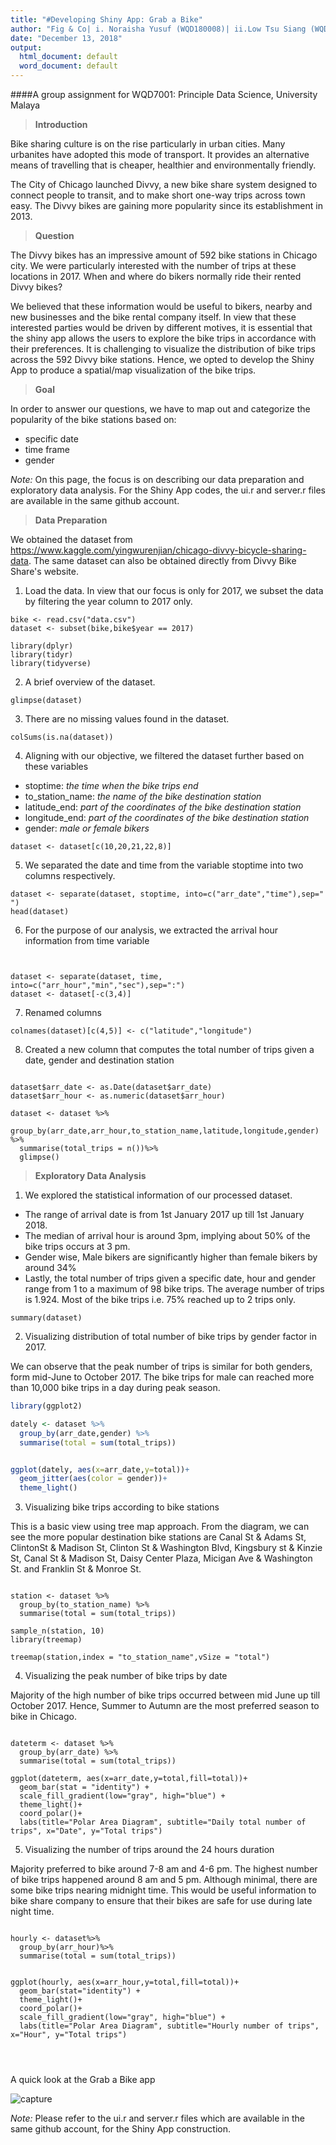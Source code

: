 ```yaml
---
title: "#Developing Shiny App: Grab a Bike"
author: "Fig & Co| i. Noraisha Yusuf (WQD180008)| ii.Low Tsu Siang (WQD180072)| iii.Kaveenaasvini (WQD180017)| Iv. Prabavathi (WQD180030)"
date: "December 13, 2018"
output:
  html_document: default
  word_document: default
---
```


####A group assignment for WQD7001: Principle Data Science, University Malaya


> **Introduction**

Bike sharing culture is on the rise particularly in urban cities. Many urbanites have adopted this mode of transport. It provides an alternative means of travelling that is cheaper, healthier and environmentally friendly. 

The City of Chicago launched Divvy, a new bike share system designed to connect people to transit, and to make short one-way trips across town easy. The Divvy bikes are gaining more popularity since its establishment in 2013.


> **Question**

The Divvy bikes has an impressive amount of 592 bike stations in Chicago city. We were particularly interested with the number of trips at these locations in 2017. When and where do bikers normally ride their rented Divvy bikes? 

We believed that these information would be useful to bikers, nearby and new businesses and the bike rental company itself. In view that these interested parties would be driven by different motives, it is essential that the shiny app allows the users to explore the bike trips in accordance with their preferences. 
It is challenging to visualize the distribution of bike trips across the 592 Divvy bike stations. Hence, we opted to develop the Shiny App to produce a spatial/map visualization of the bike trips.


> **Goal**

In order to answer our questions, we have to map out and categorize the popularity of the bike stations based on:
<ul>
  <li>specific date</li>
  <li>time frame</li>
  <li>gender</li>
</ul>

 
*Note:* On this page, the focus is on describing our data preparation and exploratory data analysis. For the Shiny App codes, the ui.r and server.r files are available in the same github account.


> **Data Preparation**

We obtained the dataset from https://www.kaggle.com/yingwurenjian/chicago-divvy-bicycle-sharing-data. The same dataset can also be obtained directly from Divvy Bike Share's website. 

1. Load the data. In view that our focus is only for 2017, we subset the data by filtering the year column to 2017 only. 
```{r}
bike <- read.csv("data.csv")
dataset <- subset(bike,bike$year == 2017)
```


```{r include=FALSE}
library(dplyr)
library(tidyr)
library(tidyverse)
```

2. A brief overview of the dataset. 
```{r}
glimpse(dataset)
```

3. There are no missing values found in the dataset. 
```{r}
colSums(is.na(dataset))
```

4. Aligning with our objective, we filtered the dataset further based on these variables
  + stoptime: _the time when the bike trips end_
  + to_station_name: _the name of the bike destination station_
  + latitude_end: _part of the coordinates of the bike destination station_
  + longitude_end: _part of the coordinates of the bike destination station_
  + gender: _male or female bikers_

```{r}
dataset <- dataset[c(10,20,21,22,8)]
```

5. We separated the date and time from the variable stoptime into two columns respectively. 
```{r}
dataset <- separate(dataset, stoptime, into=c("arr_date","time"),sep=" ")
head(dataset)
```


6. For the purpose of our analysis, we extracted the arrival hour information from time variable
```{r}


dataset <- separate(dataset, time, into=c("arr_hour","min","sec"),sep=":")
dataset <- dataset[-c(3,4)]

```

7. Renamed columns
```{r}
colnames(dataset)[c(4,5)] <- c("latitude","longitude")
```


8. Created a new column that computes the total number of trips given a date, gender and destination station
```{r}

dataset$arr_date <- as.Date(dataset$arr_date)
dataset$arr_hour <- as.numeric(dataset$arr_hour)

dataset <- dataset %>%
  group_by(arr_date,arr_hour,to_station_name,latitude,longitude,gender) %>%
  summarise(total_trips = n())%>%
  glimpse()
```


> **Exploratory Data Analysis**

1. We explored the statistical information of our processed dataset. 

  + The range of arrival date is from 1st January 2017 up till 1st January 2018. 
  + The median of arrival hour is around 3pm, implying about 50% of the bike trips occurs at 3 pm. 
  + Gender wise, Male bikers are significantly higher than female bikers by around 34%
  + Lastly, the total number of trips given a specific date, hour and gender range from 1 to a maximum of 98 bike trips. The average number of trips is 1.924. Most of the bike trips i.e. 75% reached up to 2 trips only. 
```{r}
summary(dataset)
```


2. Visualizing distribution of total number of bike trips by gender factor in 2017. 

We can observe that the peak number of trips is similar for both genders, form mid-June to October 2017. The bike trips for male can reached more than 10,000 bike trips in a day during peak season. 

``` r
library(ggplot2)

dately <- dataset %>%
  group_by(arr_date,gender) %>%
  summarise(total = sum(total_trips))


ggplot(dately, aes(x=arr_date,y=total))+ 
  geom_jitter(aes(color = gender))+
  theme_light()

```



3. Visualizing bike trips according to bike stations

This is a basic view using tree map approach. From the diagram, we can see the more popular destination bike stations are Canal St & Adams St, ClintonSt & Madison St, Clinton St & Washington Blvd, Kingsbury st & Kinzie St, Canal St & Madison St, Daisy Center Plaza, Micigan Ave & Washington St. and Franklin St & Monroe St. 

```{r}

station <- dataset %>%
  group_by(to_station_name) %>%
  summarise(total = sum(total_trips))

sample_n(station, 10)
library(treemap)

treemap(station,index = "to_station_name",vSize = "total")
```


4. Visualizing the peak number of bike trips by date

Majority of the high number of bike trips occurred between mid June up till October 2017. Hence, Summer to Autumn are the most preferred season to bike in Chicago. 

```{r}

dateterm <- dataset %>%
  group_by(arr_date) %>%
  summarise(total = sum(total_trips))

ggplot(dateterm, aes(x=arr_date,y=total,fill=total))+
  geom_bar(stat = "identity") +
  scale_fill_gradient(low="gray", high="blue") +
  theme_light()+
  coord_polar()+
  labs(title="Polar Area Diagram", subtitle="Daily total number of trips", x="Date", y="Total trips")
```


5. Visualizing the number of trips around the 24 hours duration

Majority preferred to bike around 7-8 am and 4-6 pm. The highest number of bike trips happened around 8 am and 5 pm. Although minimal, there are some bike trips nearing midnight time. This would be useful information to bike share company to ensure that their bikes are safe for use during late night time. 

```{r}

hourly <- dataset%>%
  group_by(arr_hour)%>%
  summarise(total = sum(total_trips))


ggplot(hourly, aes(x=arr_hour,y=total,fill=total))+
  geom_bar(stat="identity") +
  theme_light()+
  coord_polar()+
  scale_fill_gradient(low="gray", high="blue") +
  labs(title="Polar Area Diagram", subtitle="Hourly number of trips", x="Hour", y="Total trips")
  



```



A quick look at the Grab a Bike app

![capture](https://github.com/lowtsusiang/testing/blob/master/Image/main.gif?raw=true)



*Note:* Please refer to the ui.r and server.r files which are available in the same github account, for the Shiny App construction. 
